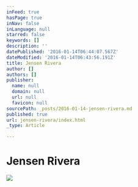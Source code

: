 ```yaml
---
inFeed: true
hasPage: true
inNav: false
inLanguage: null
starred: false
keywords: []
description: ''
datePublished: '2016-01-14T06:44:07.567Z'
dateModified: '2016-01-14T06:43:56.191Z'
title: Jensen Rivera
author: []
authors: []
publisher:
  name: null
  domain: null
  url: null
  favicon: null
sourcePath: _posts/2016-01-14-jensen-rivera.md
published: true
url: jensen-rivera/index.html
_type: Article

---
```

# Jensen Rivera
![](https://the-grid-user-content.s3-us-west-2.amazonaws.com/1daa74b1-93f1-4ebb-b715-f2d1e3451999.jpg)